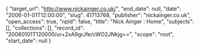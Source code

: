 {
  "target_url": "http://www.nickainger.co.uk/", 
  "end_date": null, 
  "date": "2006-01-01T12:00:00", 
  "slug": 41713768, 
  "publisher": "nickainger.co.uk", 
  "open_access": true, 
  "npld": false, 
  "title": "Nick Ainger : Home", 
  "subjects": [], 
  "collections": [], 
  "record_id": "20060101T120000/ur+2xA9grJfe/cWO2JNkjg==", 
  "scope": "root", 
  "start_date": null
}

